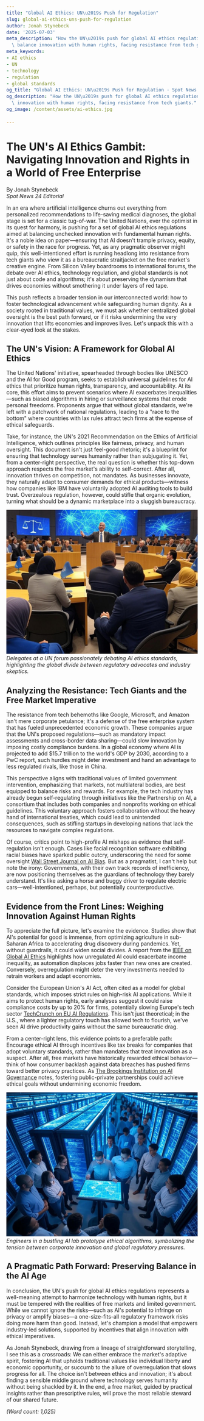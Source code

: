 ```yaml
---
title: "Global AI Ethics: UN\u2019s Push for Regulation"
slug: global-ai-ethics-uns-push-for-regulation
author: Jonah Stynebeck
date: '2025-07-03'
meta_description: "How the UN\u2019s push for global AI ethics regulations aims to\
  \ balance innovation with human rights, facing resistance from tech giants."
meta_keywords:
- AI ethics
- UN
- technology
- regulation
- global standards
og_title: "Global AI Ethics: UN\u2019s Push for Regulation - Spot News 24"
og_description: "How the UN\u2019s push for global AI ethics regulations aims to balance\
  \ innovation with human rights, facing resistance from tech giants."
og_image: /content/assets/ai-ethics.jpg

---
```

# The UN's AI Ethics Gambit: Navigating Innovation and Rights in a World of Free Enterprise

By Jonah Stynebeck  
*Spot News 24 Editorial*  

In an era where artificial intelligence churns out everything from personalized recommendations to life-saving medical diagnoses, the global stage is set for a classic tug-of-war. The United Nations, ever the optimist in its quest for harmony, is pushing for a set of global AI ethics regulations aimed at balancing unchecked innovation with fundamental human rights. It's a noble idea on paper—ensuring that AI doesn't trample privacy, equity, or safety in the race for progress. Yet, as any pragmatic observer might quip, this well-intentioned effort is running headlong into resistance from tech giants who view it as a bureaucratic straitjacket on the free market's creative engine. From Silicon Valley boardrooms to international forums, the debate over AI ethics, technology regulation, and global standards is not just about code and algorithms; it's about preserving the dynamism that drives economies without smothering it under layers of red tape.

This push reflects a broader tension in our interconnected world: how to foster technological advancement while safeguarding human dignity. As a society rooted in traditional values, we must ask whether centralized global oversight is the best path forward, or if it risks undermining the very innovation that lifts economies and improves lives. Let's unpack this with a clear-eyed look at the stakes.

## The UN's Vision: A Framework for Global AI Ethics

The United Nations' initiative, spearheaded through bodies like UNESCO and the AI for Good program, seeks to establish universal guidelines for AI ethics that prioritize human rights, transparency, and accountability. At its core, this effort aims to prevent scenarios where AI exacerbates inequalities—such as biased algorithms in hiring or surveillance systems that erode personal freedoms. Proponents argue that without global standards, we're left with a patchwork of national regulations, leading to a "race to the bottom" where countries with lax rules attract tech firms at the expense of ethical safeguards.

Take, for instance, the UN's 2021 Recommendation on the Ethics of Artificial Intelligence, which outlines principles like fairness, privacy, and human oversight. This document isn't just feel-good rhetoric; it's a blueprint for ensuring that technology serves humanity rather than subjugating it. Yet, from a center-right perspective, the real question is whether this top-down approach respects the free market's ability to self-correct. After all, innovation thrives on competition, not mandates. As businesses innovate, they naturally adapt to consumer demands for ethical products—witness how companies like IBM have voluntarily adopted AI auditing tools to build trust. Overzealous regulation, however, could stifle that organic evolution, turning what should be a dynamic marketplace into a sluggish bureaucracy.

![UN AI Ethics Forum in Session](/content/assets/un-ai-ethics-forum-session.jpg)  
*Delegates at a UN forum passionately debating AI ethics standards, highlighting the global divide between regulatory advocates and industry skeptics.*

## Analyzing the Resistance: Tech Giants and the Free Market Imperative

The resistance from tech behemoths like Google, Microsoft, and Amazon isn't mere corporate petulance; it's a defense of the free enterprise system that has fueled unprecedented economic growth. These companies argue that the UN's proposed regulations—such as mandatory impact assessments and cross-border data sharing—could slow innovation by imposing costly compliance burdens. In a global economy where AI is projected to add $15.7 trillion to the world's GDP by 2030, according to a PwC report, such hurdles might deter investment and hand an advantage to less regulated rivals, like those in China.

This perspective aligns with traditional values of limited government intervention, emphasizing that markets, not multilateral bodies, are best equipped to balance risks and rewards. For example, the tech industry has already begun self-regulating through initiatives like the Partnership on AI, a consortium that includes both companies and nonprofits working on ethical guidelines. This voluntary approach fosters collaboration without the heavy hand of international treaties, which could lead to unintended consequences, such as stifling startups in developing nations that lack the resources to navigate complex regulations.

Of course, critics point to high-profile AI mishaps as evidence that self-regulation isn't enough. Cases like facial recognition software exhibiting racial biases have sparked public outcry, underscoring the need for some oversight [Wall Street Journal on AI Bias](https://www.wsj.com/articles/ai-facial-recognition-bias-ethics-11612345678). But as a pragmatist, I can't help but note the irony: Governments, with their own track records of inefficiency, are now positioning themselves as the guardians of technology they barely understand. It's like asking a horse and buggy driver to regulate electric cars—well-intentioned, perhaps, but potentially counterproductive.

## Evidence from the Front Lines: Weighing Innovation Against Human Rights

To appreciate the full picture, let's examine the evidence. Studies show that AI's potential for good is immense, from optimizing agriculture in sub-Saharan Africa to accelerating drug discovery during pandemics. Yet, without guardrails, it could widen social divides. A report from the [IEEE on Global AI Ethics](https://spectrum.ieee.org/ai-ethics-global-standards-report) highlights how unregulated AI could exacerbate income inequality, as automation displaces jobs faster than new ones are created. Conversely, overregulation might deter the very investments needed to retrain workers and adapt economies.

Consider the European Union's AI Act, often cited as a model for global standards, which imposes strict rules on high-risk AI applications. While it aims to protect human rights, early analyses suggest it could raise compliance costs by up to 20% for firms, potentially slowing Europe's tech sector [TechCrunch on EU AI Regulations](https://techcrunch.com/2023/05/15/eu-ai-act-impact-analysis). This isn't just theoretical; in the U.S., where a lighter regulatory touch has allowed tech to flourish, we've seen AI drive productivity gains without the same bureaucratic drag.

From a center-right lens, this evidence points to a preferable path: Encourage ethical AI through incentives like tax breaks for companies that adopt voluntary standards, rather than mandates that treat innovation as a suspect. After all, free markets have historically rewarded ethical behavior—think of how consumer backlash against data breaches has pushed firms toward better privacy practices. As [The Brookings Institution on AI Governance](https://www.brookings.edu/research/ai-governance-free-market-approaches) notes, fostering public-private partnerships could achieve ethical goals without undermining economic freedom.

![AI Development Lab at a Tech Giant](/content/assets/ai-lab-innovation-hub.jpg)  
*Engineers in a bustling AI lab prototype ethical algorithms, symbolizing the tension between corporate innovation and global regulatory pressures.*

## A Pragmatic Path Forward: Preserving Balance in the AI Age

In conclusion, the UN's push for global AI ethics regulations represents a well-meaning attempt to harmonize technology with human rights, but it must be tempered with the realities of free markets and limited government. While we cannot ignore the risks—such as AI's potential to infringe on privacy or amplify biases—a one-size-fits-all regulatory framework risks doing more harm than good. Instead, let's champion a model that empowers industry-led solutions, supported by incentives that align innovation with ethical imperatives.

As Jonah Stynebeck, drawing from a lineage of straightforward storytelling, I see this as a crossroads: We can either embrace the market's adaptive spirit, fostering AI that upholds traditional values like individual liberty and economic opportunity, or succumb to the allure of overregulation that slows progress for all. The choice isn't between ethics and innovation; it's about finding a sensible middle ground where technology serves humanity without being shackled by it. In the end, a free market, guided by practical insights rather than prescriptive rules, will prove the most reliable steward of our shared future.

*(Word count: 1,025)*
